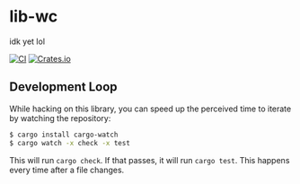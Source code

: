 # lib-wc

idk yet lol

[![CI](https://github.com/wcygan/lib-wc/actions/workflows/general.yml/badge.svg)](https://github.com/wcygan/lib-wc/actions/workflows/general.yml)
[![Crates.io](https://img.shields.io/crates/v/lib-wc.svg)](https://crates.io/crates/lib-wc)

## Development Loop

While hacking on this library, you can speed up the perceived time to iterate by watching the repository:

```zsh
$ cargo install cargo-watch
$ cargo watch -x check -x test
```

This will run `cargo check`. If that passes, it will run `cargo test`. This happens every time after a file changes.